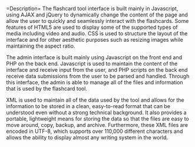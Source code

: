 =Description=
The flashcard tool interface is built mainly in Javascript, using AJAX and jQuery to dynamically change the content of the page and allow the user to quickly and seamlessly interact with the flashcards.  Some features of HTML5 are used to display some of the supported types of media including video and audio.  CSS is used to structure the layout of the interface and for other aesthetic purposes such as resizing images while maintaining the aspect ratio.

The admin interface is built mainly using Javascript on the front end and PHP on the back end.  Javascript is used to maintain the content of the interface and receive input from the user, and PHP scripts on the back end receive data submissions from the user to be parsed and handled.  Through this interface, the admin is able to manage all of the files and information that is used by the flashcard tool.

XML is used to maintain all of the data used by the tool and allows for the information to be stored in a clean, easy-to-read format that can be understood even without a strong technical background.  It also provides a portable, lightweight means for storing the data so that the files are easy to move around, copy, backup, and archive.  Furthermore, these XML files are encoded in UTF-8, which supports over 110,000 different characters and allows the ability to display almost any writing system in the world.
